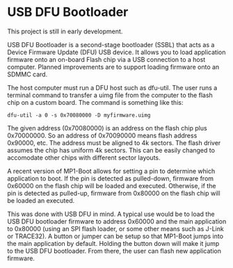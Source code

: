 # USB DFU Bootloader

This project is still in early development.

USB DFU Bootloader is a second-stage bootloader (SSBL) that acts as a Device
Firmware Update (DFU) USB device. It allows you to load application firmware
onto an on-board Flash chip via a USB connection to a host computer. Planned
improvements are to support loading firmware onto an SDMMC card.

The host computer must run a DFU host such as dfu-util. The user runs a
terminal command to transfer a uimg file from the computer to the flash chip on
a custom board. The command is something like this:

``` 
dfu-util -a 0 -s 0x70080000 -D myfirmware.uimg
```

The given address (0x70080000) is an address on the flash chip plus 0x70000000.
So an address of 0x70090000 means flash address 0x90000, etc. The address must
be aligned to 4k sectors. The flash driver assumes the chip has uniform 4k
sectors. This can be easily changed to accomodate other chips with different
sector layouts.

A recent version of MP1-Boot allows for setting a pin to determine which
application to boot. If the pin is detected as pulled-down, firmware from
0x60000 on the flash chip will be loaded and executed. Otherwise, if the pin is
detected as pulled-up, firmware from 0x80000 on the flash chip will be loaded
an executed.

This was done with USB DFU in mind. A typical use would be to load the USB DFU
bootloader firmware to address 0x60000 and the main application to 0x80000
(using an SPI flash loader, or some other means such as J-Link or TRACE32). A
button or jumper can be setup so that MP1-Boot jumps into the main application
by default. Holding the button down will make it jump to the USB DFU
bootloader. From there, the user can flash new application firmware.


